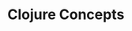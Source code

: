 # Clojure Concepts

<!--
## Clojure is ...

* a **general purpose language** that compiles code to the platform its hosted upon (Java, JavaScript, Microsoft)
* a **functional programming language** with a data centric approach, pragmatically pure
* a **very small syntax** comprised of only 16 primitives, 8 of which were added for host interoperability
* a **dynamic strongly typed language** type inference simplifies syntax and code base
* a **REPL fast-feedback** evaluate code as you write it for instant feedback, helping you quickly explore a problem domain
* a modern implementation of **LISP**
* highly extensible language via **macros**
* an efficient way to manage state changes via **persistent data structures** & **software transactional memory**

## Clojure in a little more detail

### Dynamic Language & runtime environment (REPL) ###

* quickly explore your problem domain by evaluating code on the fly in the REPL
* new code is compiled as evaluated, no seperate compile cycle or wait time
* very small language syntax, extensible via macros

### Pragmatic Functional Programming ###

* encourages an immutable approach that helps keep the code simple
* minimising state changes makes scaling your application easy through parallelism
* built-in persistent data structures (List, Map, Vector, Set) give an efficient way of modifying data without side effects
* Concurrency becomes trivial with pure functions & immutable data

### Managed State Changes ###

* Reference types `atoms` & `refs` for mutable state
* Changes are done safely within Software Transactional Memory (STM), like having an in-memory ACID database managing all state changes under the covers.

> #### Hint::Avoid changing state
> In functional programming we avoid changing state as much as possible.  If a function does not change state it is referentially transparent, always returning the same result when given the same input (arguments).  These are refered to as Pure Functions.  Pure functions are truely modular as they do not affect any other part of the system and do not require complex threading for scalability.




### Hosted language with consise interoperabilty ###

* Clojure can run on the Java Virtual Machine (JVM), Microsoft Common Language Runtime (CLR) or JavaScript engines via ClojureScript.
* Clojure is compiled to bytecode, giving very high performance (close to Java, C++, etc.)
* Simple syntax to call any other code that runs on the JVM (Java, Scala, JRuby, Jython, etc) or Microsoft CLR.

### A modular / component approach to design ###

  A typical approach with Clojure is to break a big problem space into small libraries, each with a specific perpose.  This helps deconstruct complex systems into smaller, easier to understand code.  This also helps make these Clojure libraries reusable in many other projects, reducing the development effort.



## ClojureScript

ClojureScript is Clojure that compiles to to JavaScript and runs in the browser (JavaScript Engine).  Most of the code and libraries available for Clojure works seamlessly when compiled to JavaScript.

ClojureScript is based heavily on the work done for Google Closures and there is a strong focus on Reactive client side apps.

There is a common file extension, `.cljc` that signifies Clojure code that will run on the JVM and JavaScript engines.


## Clojure Community

There is a vibrant and highly active community around Clojure.  In London alone there is a regular monthly talk and 3 or 4 coding dojo every month.

## Community resources

[Clojure. tv](https://www.youtube.com/channel/UCaLlzGqiPE2QRj6sSOawJRg) and [Planet Clojure](http://planet.clojure.in/) are the tip of the iceburg to a large amount of Clojure resources available via the Internet.

 -->
